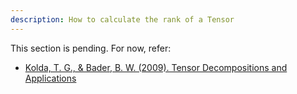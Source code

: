```yaml
---
description: How to calculate the rank of a Tensor
---
```


This section is pending. For now, refer:

- [Kolda, T. G., & Bader, B. W. (2009). Tensor Decompositions and Applications](../../references/Simple-English-Machine-Learning-References.html#kolda_t_g_bader_b_w_2009_tensor_decompositions_and_applications_siam_review_51_3_455_500_doi_10_1137_07070111x_3_1_tensor_rank)